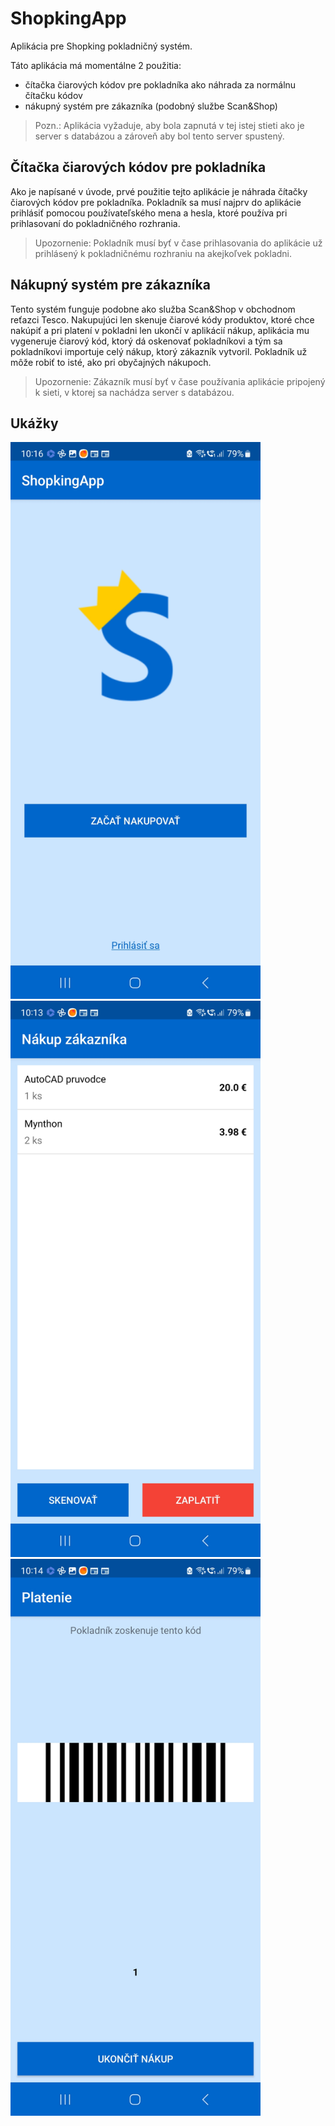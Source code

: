 # ShopkingApp
Aplikácia pre Shopking pokladničný systém.

Táto aplikácia má momentálne 2 použitia:
- čítačka čiarových kódov pre pokladníka ako náhrada za normálnu čítačku kódov
- nákupný systém pre zákazníka (podobný službe Scan&Shop)

> Pozn.: Aplikácia vyžaduje, aby bola zapnutá v tej istej stieti ako je server s databázou a zároveň aby bol tento server spustený.

## Čítačka čiarových kódov pre pokladníka
Ako je napísané v úvode, prvé použitie tejto aplikácie je náhrada čítačky čiarových kódov pre pokladníka. Pokladník sa musí najprv do aplikácie prihlásiť pomocou používateľského mena a hesla, ktoré používa pri prihlasovaní do pokladničného rozhrania.

> Upozornenie: Pokladník musí byť v čase prihlasovania do aplikácie už prihlásený k pokladničnému rozhraniu na akejkoľvek pokladni.

## Nákupný systém pre zákazníka
Tento systém funguje podobne ako služba Scan&Shop v obchodnom reťazci Tesco. Nakupujúci len skenuje čiarové kódy produktov, ktoré chce nakúpiť a pri platení v pokladni len ukončí v aplikácií nákup, aplikácia mu vygeneruje čiarový kód, ktorý dá oskenovať pokladníkovi a tým sa pokladníkovi importuje celý nákup, ktorý zákazník vytvoril. Pokladník už môže robiť to isté, ako pri obyčajných nákupoch.

> Upozornenie: Zákazník musí byť v čase používania aplikácie pripojený k sieti, v ktorej sa nachádza server s databázou.

## Ukážky
<img src="examples/example1.jpg" width="400">
<img src="examples/example2.jpg" width="400">
<img src="examples/example3.jpg" width="400">
